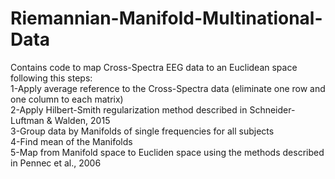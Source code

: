 # Riemannian-Manifold-Multinational-Data
Contains code to map Cross-Spectra EEG data to an Euclidean space following this steps:          
1-Apply average reference to the Cross-Spectra data (eliminate one row and one column to each matrix)          
2-Apply Hilbert-Smith regularization method described in Schneider-Luftman & Walden, 2015          
3-Group data by Manifolds of single frequencies for all subjects          
4-Find mean of the Manifolds          
5-Map from Manifold space to Eucliden space using the methods described in Pennec et al., 2006


